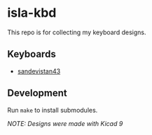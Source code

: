 # isla-kbd

This repo is for collecting my keyboard designs.

## Keyboards

* [sandevistan43](./sandevistan43/README.md)

## Development

Run `make` to install submodules.

_NOTE: Designs were made with Kicad 9_